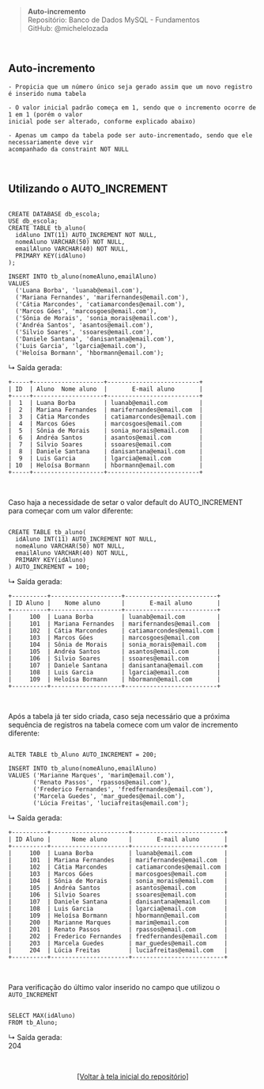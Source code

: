 > **Auto-incremento**     
> Repositório: Banco de Dados MySQL - Fundamentos  
> GitHub: @michelelozada
&nbsp;
     
&nbsp;  
## Auto-incremento
```
- Propicia que um número único seja gerado assim que um novo registro é inserido numa tabela  

- O valor inicial padrão começa em 1, sendo que o incremento ocorre de 1 em 1 (porém o valor 
inicial pode ser alterado, conforme explicado abaixo)  

- Apenas um campo da tabela pode ser auto-incrementado, sendo que ele necessariamente deve vir
acompanhado da constraint NOT NULL  
```

&nbsp;
     
## Utilizando o AUTO_INCREMENT

```mysql

CREATE DATABASE db_escola;
USE db_escola;
CREATE TABLE tb_aluno(
  idAluno INT(11) AUTO_INCREMENT NOT NULL,
  nomeAluno VARCHAR(50) NOT NULL,
  emailAluno VARCHAR(40) NOT NULL,
  PRIMARY KEY(idAluno)
);

INSERT INTO tb_aluno(nomeAluno,emailAluno) 
VALUES 
  ('Luana Borba', 'luanab@email.com'),
  ('Mariana Fernandes', 'marifernandes@email.com'),
  ('Cátia Marcondes', 'catiamarcondes@email.com'),
  ('Marcos Góes', 'marcosgoes@email.com'),
  ('Sônia de Morais', 'sonia_morais@email.com'),
  ('Andréa Santos', 'asantos@email.com'),
  ('Silvio Soares', 'ssoares@email.com'),
  ('Daniele Santana', 'danisantana@email.com'),
  ('Luis Garcia', 'lgarcia@email.com'),
  ('Heloísa Bormann', 'hbormann@email.com');
```

↳ Saída gerada:  
```
+-----+--------------------+--------------------------+
| ID  | Aluno  Nome aluno  |       E-mail aluno       |
+-----+--------------------+--------------------------+
|  1  | Luana Borba        | luanab@email.com         |
|  2  | Mariana Fernandes  | marifernandes@email.com  |
|  3  | Cátia Marcondes    | catiamarcondes@email.com |
|  4  | Marcos Góes        | marcosgoes@email.com     |
|  5  | Sônia de Morais    | sonia_morais@email.com   |
|  6  | Andréa Santos      | asantos@email.com        |
|  7  | Silvio Soares      | ssoares@email.com        |
|  8  | Daniele Santana    | danisantana@email.com    |
|  9  | Luis Garcia        | lgarcia@email.com        |
| 10  | Heloísa Bormann    | hbormann@email.com       |
+-----+--------------------+--------------------------+
```

&nbsp;
     
Caso haja a necessidade de setar o valor default do AUTO_INCREMENT para começar com um valor diferente:
```mysql

CREATE TABLE tb_aluno(
  idAluno INT(11) AUTO_INCREMENT NOT NULL,
  nomeAluno VARCHAR(50) NOT NULL,
  emailAluno VARCHAR(40) NOT NULL,
  PRIMARY KEY(idAluno)
) AUTO_INCREMENT = 100;
```

↳ Saída gerada:  
```
+----------+--------------------+--------------------------+
| ID Aluno |    Nome aluno      |       E-mail aluno       |
+----------+--------------------+--------------------------+
|     100  | Luana Borba        | luanab@email.com         |
|     101  | Mariana Fernandes  | marifernandes@email.com  |
|     102  | Cátia Marcondes    | catiamarcondes@email.com |
|     103  | Marcos Góes        | marcosgoes@email.com     |
|     104  | Sônia de Morais    | sonia_morais@email.com   |
|     105  | Andréa Santos      | asantos@email.com        |
|     106  | Silvio Soares      | ssoares@email.com        |
|     107  | Daniele Santana    | danisantana@email.com    |
|     108  | Luis Garcia        | lgarcia@email.com        |
|     109  | Heloísa Bormann    | hbormann@email.com       |
+----------+--------------------+--------------------------+
```

&nbsp;
     
Após a tabela já ter sido criada, caso seja necessário que a próxima sequência de registros na tabela comece com um valor de incremento diferente:
```mysql

ALTER TABLE tb_Aluno AUTO_INCREMENT = 200;

INSERT INTO tb_aluno(nomeAluno,emailAluno) 
VALUES ('Marianne Marques', 'marim@email.com'),
       ('Renato Passos', 'rpassos@email.com'),
       ('Frederico Fernandes', 'fredfernandes@email.com'),
       ('Marcela Guedes', 'mar_guedes@email.com'),
       ('Lúcia Freitas', 'luciafreitas@email.com');
```

↳ Saída gerada:  
```
+----------+----------------------+--------------------------+
| ID Aluno |      Nome aluno      |       E-mail aluno       |
+----------+----------------------+--------------------------+
|     100  | Luana Borba          | luanab@email.com         |
|     101  | Mariana Fernandes    | marifernandes@email.com  |
|     102  | Cátia Marcondes      | catiamarcondes@email.com |
|     103  | Marcos Góes          | marcosgoes@email.com     |
|     104  | Sônia de Morais      | sonia_morais@email.com   |
|     105  | Andréa Santos        | asantos@email.com        |
|     106  | Silvio Soares        | ssoares@email.com        |
|     107  | Daniele Santana      | danisantana@email.com    |
|     108  | Luis Garcia          | lgarcia@email.com        |
|     109  | Heloísa Bormann      | hbormann@email.com       |
|     200  | Marianne Marques     | marim@email.com          |
|     201  | Renato Passos        | rpassos@email.com        |
|     202  | Frederico Fernandes  | fredfernandes@email.com  |
|     203  | Marcela Guedes       | mar_guedes@email.com     |
|     204  | Lúcia Freitas        | luciafreitas@email.com   |
+----------+----------------------+--------------------------+
```

&nbsp;
     
Para verificação do último valor inserido no campo que utilizou o `AUTO_INCREMENT`
```mysql

SELECT MAX(idAluno) 
FROM tb_Aluno;
```

↳ Saída gerada:  
204

&nbsp;

<div align="center">
<a href="https://github.com/michelelozada/MySQL-Study-Notes">[Voltar à tela inicial do repositório]</a>
</div>